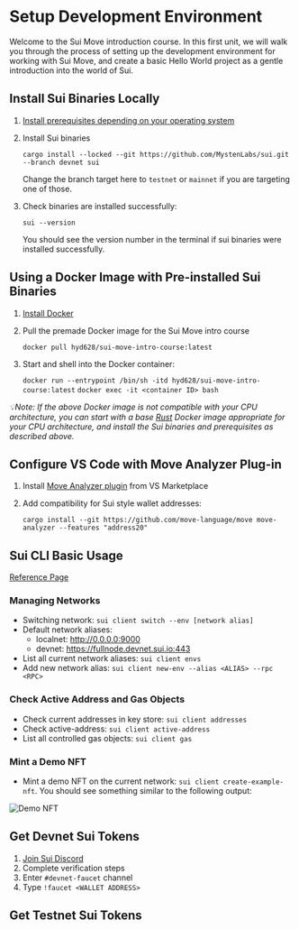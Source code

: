 # Setup Development Environment

Welcome to the Sui Move introduction course. In this first unit, we will walk you through the process of setting up the development environment for working with Sui Move, and create a basic Hello World project as a gentle introduction into the world of Sui.

## Install Sui Binaries Locally

1. [Install prerequisites depending on your operating system](https://docs.sui.io/build/install#prerequisites)

2. Install Sui binaries
    
    `cargo install --locked --git https://github.com/MystenLabs/sui.git --branch devnet sui`

    Change the branch target here to `testnet` or `mainnet` if you are targeting one of those. 

3. Check binaries are installed successfully:

    `sui --version`

    You should see the version number in the terminal if sui binaries were installed successfully. 

## Using a Docker Image with Pre-installed Sui Binaries

1. [Install Docker](https://docs.docker.com/get-docker/)

2. Pull the premade Docker image for the Sui Move intro course 

    `docker pull hyd628/sui-move-intro-course:latest`

3. Start and shell into the Docker container:

    `docker run --entrypoint /bin/sh -itd hyd628/sui-move-intro-course:latest`
    `docker exec -it <container ID> bash`

*💡Note: If the above Docker image is not compatible with your CPU architecture, you can start with a base [Rust](https://hub.docker.com/_/rust) Docker image appropriate for your CPU architecture, and install the Sui binaries and prerequisites as described above.*

## Configure VS Code with Move Analyzer Plug-in

1. Install [Move Analyzer plugin](https://marketplace.visualstudio.com/items?itemName=move.move-analyzer) from VS Marketplace

2. Add compatibility for Sui style wallet addresses:

    `cargo install --git https://github.com/move-language/move move-analyzer --features "address20"`

## Sui CLI Basic Usage

[Reference Page](https://docs.sui.io/build/cli-client)

### Managing Networks

- Switching network: `sui client switch --env [network alias]`
- Default network aliases: 
    - localnet: http://0.0.0.0:9000
    - devnet: https://fullnode.devnet.sui.io:443
- List all current network aliases: `sui client envs`
- Add new network alias: `sui client new-env --alias <ALIAS> --rpc <RPC>`

### Check Active Address and Gas Objects

- Check current addresses in key store: `sui client addresses`
- Check active-address: `sui client active-address`
- List all controlled gas objects: `sui client gas`

### Mint a Demo NFT

- Mint a demo NFT on the current network: `sui client create-example-nft`. You should see something similar to the following output:

![Demo NFT](../images/demo-nft.png)

## Get Devnet Sui Tokens

1. [Join Sui Discord](https://discord.gg/sui)
2. Complete verification steps
3. Enter `#devnet-faucet` channel
4. Type `!faucet <WALLET ADDRESS>`

## Get Testnet Sui Tokens




